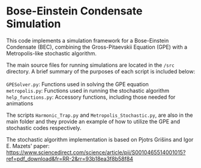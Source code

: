 # Bose-Einstein Condensate Simulation

This code implements a simulation framework for a Bose-Einstein Condensate (BEC), combining the Gross-Pitaevskii Equation (GPE) with a Metropolis-like stochastic algorithm.

The main source files for running simulations are located in the `/src` directory. A brief summary of the purposes of each script is included below: <br/><br/>
`GPESolver.py`: Functions used in solving the GPE equation <br/>
`metropolis.py`: Functions used in running the stochastic algorithm <br/>
`help_functions.py`: Accessory functions, including those needed for animations

The scripts `Harmonic_Trap.py` and `Metropolis_Stochastic.py`, are also in the main folder and they provide an example of how to utilize the GPE and stochastic codes respectively.

The stochastic algorithm implementation is based on Pjotrs Grišins and Igor E. Mazets' paper: https://www.sciencedirect.com/science/article/pii/S0010465514001015?ref=pdf_download&fr=RR-2&rr=93b18ea3f8b58f84
